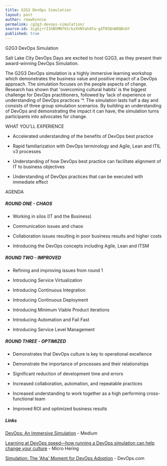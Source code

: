 ```yaml
---
title: G2G3 DevOps Simulation
layout: post
author: rmawhinnie
permalink: /g2g3-devops-simulation/
source-id: 1LgGjrrI1hBhMNfkSrkzXVNYahXFa-g4T0SQnW0QBxbY
published: true
---
```

G2G3 DevOps Simulation

Salt Lake City DevOps Days are excited to host G2G3, as they present their award-winning DevOps Simulation. 

The G2G3 DevOps simulation is a highly immersive learning workshop which demonstrates the business value and positive impact of a DevOps approach. The simulation focuses on the people aspects of change. Research has shown that 'overcoming cultural habits' is the biggest challenge for DevOps practitioners, followed by ‘lack of experience or understanding of DevOps practices ’*. The simulation lasts half a day and consists of three group simulation scenarios. By building an understanding of DevOps and demonstrating the impact it can have, the simulation turns participants into advocates for change. 

WHAT YOU'LL EXPERIENCE

* Accelerated understanding of the benefits of DevOps best practice

* Rapid familiarization with DevOps terminology and Agile, Lean and ITIL v3 processes

* Understanding of how DevOps best practice can facilitate alignment of IT to business objectives

* Understanding of DevOps practices that can be executed with immediate effect

AGENDA

##### ROUND ONE - CHAOS

* Working in silos (IT and the Business)

* Communication issues and chaos

* Collaboration issues resulting in poor business results and higher costs

* Introducing the DevOps concepts including Agile, Lean and ITSM

##### ROUND TWO - IMPROVED

* Refining and improving issues from round 1

* Introducing Service Virtualization

* Introducing Continuous Integration

* Introducing Continuous Deployment

* Introducing Minimum Viable Product iterations

* Introducing Automation and Fail Fast

* Introducing Service Level Management

##### ROUND THREE - OPTIMIZED

* Demonstrates that DevOps culture is key to operational excellence

* Demonstrate the importance of processes and their relationships

* Significant reduction of development time and errors

* Increased collaboration, automation, and repeatable practices

* Increased understanding to work together as a high performing cross-functional team

* Improved ROI and optimized business results

##### Links

[DevOps: An Immersive Simulation](https://medium.com/@BeDifrent/devops-an-immersive-simulation-e9aa4636e472) - Medium

[Learning at DevOps speed—how running a DevOps simulation can help change your culture](https://www.accenture.com/us-en/blogs/blogs-hering-devops-simulation) - Micro Hering

[Simulation: The 'Aha' Moment for DevOps Adoption]( https://devops.com/simulation-aha-moment-devops-adoption/) - DevOps.com


